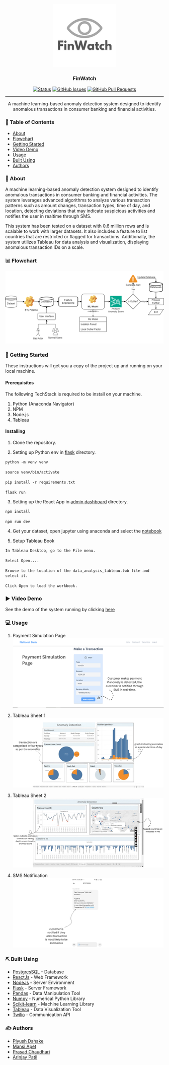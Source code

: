 <p align="center">
  <a href="" rel="noopener">
 <img width=200px height=200px src="./images/logo.png" alt="Project logo"></a>
</p>

<h3 align="center">FinWatch</h3>

<div align="center">

  [![Status](https://img.shields.io/badge/status-active-success.svg)]() 
  [![GitHub Issues](https://img.shields.io/github/issues/piyush960/FinWatch.svg)](https://github.com/piyush960/FinWatch/issues)
  [![GitHub Pull Requests](https://img.shields.io/github/issues-pr/piyush960/FinWatch.svg)](https://github.com/piyush960/FinWatch/pulls)

</div>

---

<p align="center"> A machine learning-based anomaly detection system designed to identify anomalous transactions in consumer banking and financial activities.
    <br> 
</p>

### 📝 Table of Contents
- [About](#about)
- [Flowchart](#flowchart)
- [Getting Started](#getting_started)
- [Video Demo](#demo)
- [Usage](#usage)
- [Built Using](#built_using)
- [Authors](#authors)

### 📕 About <a name = "about"></a>
A machine learning-based anomaly detection system designed to identify anomalous transactions in consumer banking and financial activities. The system leverages advanced algorithms to analyze various transaction patterns such as amount changes, transaction types, time of day, and location, detecting deviations that may indicate suspicious activities and notifies the user in realtime through SMS.

This system has been tested on a dataset with 0.6 million rows and is scalable to work with larger datasets. It also includes a feature to list countries that are restricted or flagged for transactions. Additionally, the system utilizes Tableau for data analysis and visualization, displaying anomalous transaction IDs on a scale.

### 📊 Flowchart <a name = "flowchart"></a>
![Flowchart](./images/flowchart.png)


### 🏁 Getting Started <a name = "getting_started"></a>
These instructions will get you a copy of the project up and running on your local machine.

#### Prerequisites
The following TechStack is required to be install on your machine.
1. Python (Anaconda Navigator)
2. NPM
3. Node.js
4. Tableau

#### Installing
1. Clone the repository.

2. Setting up Python env in [flask](./flask/) directory.
``` shell
python -m venv venv

source venv/bin/activate

pip install -r requirements.txt

flask run
```

3. Setting up the React App in [admin dashboard](./admin%20dashboard/) directory.
``` shell
npm install 

npm run dev
```

4. Get your dataset, open jupyter using anaconda and select the [notebook](./notebook/)

5. Setup Tableau Book
``` shell
In Tableau Desktop, go to the File menu.

Select Open....

Browse to the location of the data_analysis_tableau.twb file and select it.

Click Open to load the workbook.
```

### ▶️ Video Demo <a name = "demo"></a>
See the demo of the system running by clicking [here](https://drive.google.com/file/d/1b4Ho3t4lNqPouC1mzqGA30q8dm_oIiN8/view?usp=sharing)

### 💻 Usage <a name="usage"></a>
1. Payment Simulation Page
![payment](./images/payment_page.png)

2. Tableau Sheet 1
![tableau](./images/tableau_sheet_1.png)

3. Tableau Sheet 2
![tableau](./images/tableau_sheet_2.png)

4. SMS Notification
![sms](./images/sms_screenshot.png)


### ⛏️ Built Using <a name = "built_using"></a>
- [PostgresSQL](https://www.mongodb.com/) - Database
- [ReactJs](https://vuejs.org/) - Web Framework
- [NodeJs](https://nodejs.org/en/) - Server Environment
- [Flask](https://expressjs.com/) - Server Framework
- [Pandas](https://pandas.pydata.org/) - Data Manipulation Tool
- [Numpy](https://numpy.org/) - Numerical Python Library
- [Scikit-learn](https://scikit-learn.org/) - Machine Learning Library
- [Tableau](https://www.tableau.com/) - Data Visualization Tool
- [Twilio](https://www.twilio.com/en-us) - Communication API


### ✍️ Authors <a name = "authors"></a>
- [Piyush Dahake](https://github.com/piyush960)
- [Mansi Apet](https://github.com/mansi-ui)
- [Prasad Chaudhari](https://github.com/prasadac07)
- [Arinjay Patil](https://github.com/arinjay-04)
